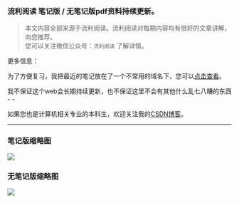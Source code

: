 ### 流利阅读 笔记版 / 无笔记版pdf资料持续更新。

> 本文内容全部来源于流利阅读。流利阅读对每期内容均有很好的文章讲解，向您推荐。\
> 您可以关注微信公众号：`流利阅读` 了解详情。


更多信息：

为了方便复习，我把最近的笔记放在了一个不常用的域名下，您可以[点击查看](http:www.ncstoj.cn/llyd.html)。

我不保证这个web会长期持续更新，也不保证这里不会有其他什么乱七八糟的东西 - -

如果您也是计算机相关专业的本科生，欢迎关注我的[CSDN博客](https://me.csdn.net/zhaohaibo_)。


---

### 笔记版缩略图

<img src="http://47.94.135.183/files/true.png"> </img>

### 无笔记版缩略图

<img src="http://47.94.135.183/files/false.png"> </img>
